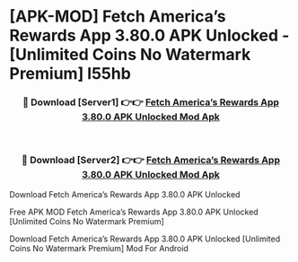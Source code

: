 # [APK-MOD] Fetch  America’s Rewards App 3.80.0 APK Unlocked - [Unlimited Coins No Watermark Premium] l55hb



<div align="center">
<h3>🔴 Download [Server1] 👉👉 <a href="https://momento.my/?title=Fetch__America’s_Rewards_App_3.80.0_APK_Unlocked">Fetch  America’s Rewards App 3.80.0 APK Unlocked Mod Apk</a></h3><br>

<h3>🔴 Download [Server2] 👉👉 <a href="https://momento.my/?title=Fetch__America’s_Rewards_App_3.80.0_APK_Unlocked">Fetch  America’s Rewards App 3.80.0 APK Unlocked Mod Apk</a></h3>
</div>



Download Fetch  America’s Rewards App 3.80.0 APK Unlocked 

Free APK MOD Fetch  America’s Rewards App 3.80.0 APK Unlocked [Unlimited Coins No Watermark Premium]

Download Fetch  America’s Rewards App 3.80.0 APK Unlocked [Unlimited Coins No Watermark Premium] Mod For Android
